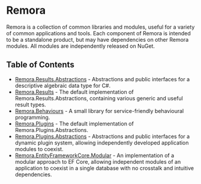  Remora
 ======

Remora is a collection of common libraries and modules, useful for a variety of common applications and tools. Each 
component of Remora is intended to be a standalone product, but may have dependencies on other Remora modules. All 
modules are independently released on NuGet.

## Table of Contents
  * [Remora.Results.Abstractions](Remora.Results.Abstractions) - Abstractions and public interfaces for a descriptive 
  algebraic data type for C#.
  * [Remora.Results](Remora.Results) - The default implementation of Remora.Results.Abstractions, containing various
  generic and useful result types.
  * [Remora.Behaviours](Remora.Behaviours) - A small library for service-friendly behavioural programming.
  * [Remora.Plugins](Remora.Plugins) - The default implementation of Remora.Plugins.Abstractions.
  * [Remora.Plugins.Abstractions](Remora.Plugins.Abstractions) - Abstractions and public interfaces for a dynamic plugin
  system, allowing independently developed application modules to coexist.
  * [Remora.EntityFrameworkCore.Modular](Remora.EntityFrameworkCore.Modular) - An implementation of a modular approach 
  to EF Core, allowing independent modules of an application to coexist in a single database with no crosstalk and 
  intuitive dependencies.
